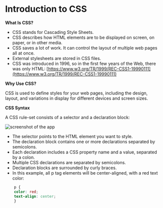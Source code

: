 


# Introduction to CSS



**What Is CSS?**

- CSS stands for Cascading Style Sheets.
- CSS describes how HTML elements are to be displayed on screen, on paper, or in other media.
- CSS saves a lot of work. It can control the layout of multiple web pages all at once.
- External stylesheets are stored in CSS files.
- CSS was introduced in 1996, so in the first few years of the Web, there was only HTML: [https://www.w3.org/TR/1999/REC-CSS1-19990111](https://www.w3.org/TR/1999/REC-CSS1-19990111)


**Why Use CSS?**

CSS is used to define styles for your web pages, including the design, layout, and variations in display for different devices and screen sizes.

**CSS Syntax**

A CSS rule-set consists of a selector and a declaration block:

![screenshot of the app](https://raw.githubusercontent.com/praveenorugantitech/praveenorugantitech-css-course/master/0_Introduction/images/screenshot.PNG)


- The selector points to the HTML element you want to style.
- The declaration block contains one or more declarations separated by semicolons.
- Each declaration includes a CSS property name and a value, separated by a colon.
- Multiple CSS declarations are separated by semicolons. 
- Declaration blocks are surrounded by curly braces.
- In this example, all p tag elements will be center-aligned, with a red text color:
```css
    p {
    color: red;
    text-align: center;
    }
```